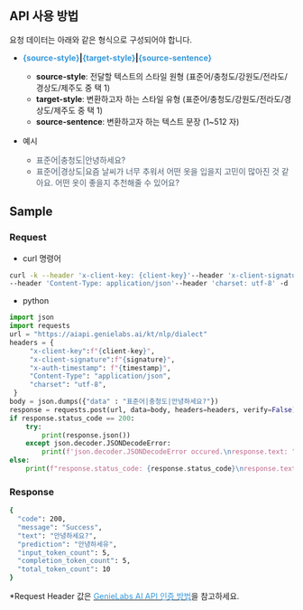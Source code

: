 ## API 사용 방법

요청 데이터는 아래와 같은 형식으로 구성되어야 합니다.

*   **<span style="color:#3498db">{source-style}</span>|<span style="color:#3498db">{target-style}</span>|<span style="color:#3498db">{source-sentence}</span>**

    *   **source-style**: 전달할&nbsp;텍스트의 스타일 원형 (표준어/충청도/강원도/전라도/경상도/제주도 중 택 1)
    *   **target-style**: 변환하고자 하는 스타일 유형&nbsp;(표준어/충청도/강원도/전라도/경상도/제주도 중 택 1)
    *   **source-sentence**: 변환하고자 하는 텍스트 문장 (1~512 자)
*  예시

    *   <span style="font-size:14px"><span style="color:#4e5f70">표준어|충청도|안녕하세요?</span></span>
    *   <span style="font-size:14px"><span style="color:#4e5f70">표준어|경상도|요즘 날씨가 너무 추워서 어떤 옷을 입을지 고민이 많아진 것 같아요. 어떤 옷이 좋을지 추천해줄 수 있어요?</span></span>


## Sample

### Request

*   curl 명령어

```bash
curl -k --header 'x-client-key: {client-key}'--header 'x-client-signature: {signature}'--header 'x-auth-timestamp: {timestamp}' 
--header 'Content-Type: application/json'--header 'charset: utf-8' -d '{"data" : "표준어|충청도|안녕하세요?"}'https://aiapi.genielabs.ai/kt/nlp/dialect
```


*   python
```python
import json
import requests
url = "https://aiapi.genielabs.ai/kt/nlp/dialect"
headers = {
     "x-client-key":f"{client-key}",
     "x-client-signature":f"{signature}",
     "x-auth-timestamp": f"{timestamp}",
     "Content-Type": "application/json",
     "charset": "utf-8",
 } 
body = json.dumps({"data" : "표준어|충청도|안녕하세요?"}) 
response = requests.post(url, data=body, headers=headers, verify=False)
if response.status_code == 200:
    try:
        print(response.json())
    except json.decoder.JSONDecodeError:
        print(f'json.decoder.JSONDecodeError occured.\nresponse.text: "{response.text}"')
else:
    print(f"response.status_code: {response.status_code}\nresponse.text: {response.text}")
```

### Response

```bash
{
  "code": 200,
  "message": "Success",
  "text": "안녕하세요?",
  "prediction": "안녕하세유",
  "input_token_count": 5,
  "completion_token_count": 5,
  "total_token_count": 10
}
```

*Request Header 값은&nbsp;<u>[<span style="color:#3498db">GenieLabs AI API 인증 방법</span>](https://github.com/ktgenielabs/guide/wiki/AI-API-%EC%82%AC%EC%9A%A9-%EB%B0%A9%EB%B2%95)</u>을&nbsp;참고하세요.
